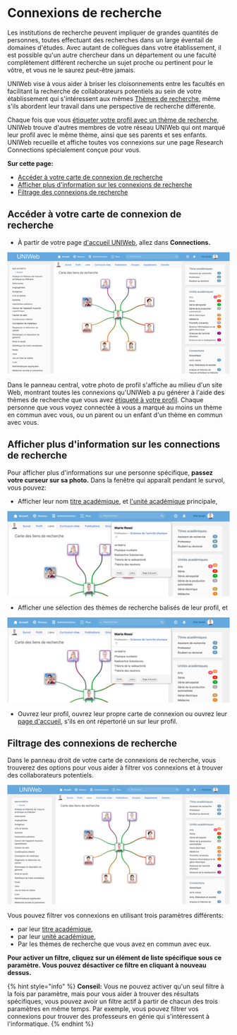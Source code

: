 # Connexions de recherche

Les institutions de recherche peuvent impliquer de grandes quantités de personnes, toutes effectuant des recherches dans un large éventail de domaines d'études. Avec autant de collègues dans votre établissement, il est possible qu'un autre chercheur dans un département ou une faculté complètement différent recherche un sujet proche ou pertinent pour le vôtre, et vous ne le saurez peut-être jamais.

UNIWeb vise à vous aider à briser les cloisonnements entre les facultés en facilitant la recherche de collaborateurs potentiels au sein de votre établissement qui s'intéressent aux mêmes [Thèmes de recherche](./), même s'ils abordent leur travail dans une perspective de recherche différente.

Chaque fois que vous [étiqueter votre profil avec un thème de recherche](increasing-discoverability-with-research-themes.md#tagging-your-public-profile-with-research-themes), UNIWeb trouve d'autres membres de votre réseau UNIWeb qui ont marqué leur profil avec le même thème, ainsi que ses parents et ses enfants. UNIWeb recueille et affiche toutes vos connexions sur une page Research Connections spécialement conçue pour vous.

**Sur cette page:**

* [Accéder à votre carte de connexion de recherche](research-connections.md#accessing-your-research-connection-map)
* [Afficher plus d'information sur les connexions de recherche](research-connections.md#viewing-more-information-about-a-specific-connection)
* [Filtrage des connexions de recherche](research-connections.md#filtering-research-connections)

## **Accéder à votre carte de connexion de recherche**

* À partir de votre page [d'accueil UNIWeb](../../navigating-uniweb/the-home-page.md), allez dans **Connections.**

![](../../.gitbook/assets/screen-shot-2020-05-07-at-11.57.37-am.png)

Dans le panneau central, votre photo de profil s'affiche au milieu d'un site Web, montrant toutes les connexions qu'UNIWeb a pu générer à l'aide des thèmes de recherche que vous avez [étiqueté à votre profil](increasing-discoverability-with-research-themes.md#tagging-your-public-profile-with-research-themes). Chaque personne que vous voyez connectée à vous a marqué au moins un thème en commun avec vous, ou un parent ou un enfant d'un thème en commun avec vous.

## **Afficher plus d'information sur les connections de recherche**

Pour afficher plus d'informations sur une personne spécifique, **passez votre curseur sur sa photo.** Dans la fenêtre qui apparaît pendant le survol, vous pouvez:

* Afficher leur nom [titre académique](../../uniweb-accounts/account-management/member-account-information.md#membership-information-fields), et [l'unité académique](../../uniweb-accounts/academic-units/) principale,

![](../../.gitbook/assets/screen-shot-2020-05-07-at-12.00.06-pm.png)

* Afficher une sélection des thèmes de recherche balisés de leur profil, et

![](../../.gitbook/assets/screen-shot-2020-05-07-at-12.00.06-pm%20%281%29.png)

* Ouvrez leur profil, ouvrez leur propre carte de connexion ou ouvrez leur [page d'accueil](../../uniweb-accounts/account-management/member-account-information.md#membership-information-fields), s'ils en ont répertorié un sur leur profil.  

## **Filtrage des connexions de recherche**

Dans le panneau droit de votre carte de connexions de recherche, vous trouverez des options pour vous aider à filtrer vos connexions et à trouver des collaborateurs potentiels.

![](../../.gitbook/assets/screen-shot-2020-05-07-at-12.02.18-pm.png)

Vous pouvez filtrer vos connexions en utilisant trois paramètres différents:

* par leur [titre académique](../../uniweb-accounts/account-management/member-account-information.md#membership-information-fields),
* par leur [unité académique](../../uniweb-accounts/academic-units/),
* Par les thèmes de recherche que vous avez en commun avec eux.

**Pour activer un filtre, cliquez sur un élément de liste spécifique sous ce paramètre. Vous pouvez désactiver ce filtre en cliquant à nouveau dessus.**

{% hint style="info" %}
**Conseil:** Vous ne pouvez activer qu'un seul filtre à la fois par paramètre, mais pour vous aider à trouver des résultats spécifiques, vous pouvez avoir un filtre actif à partir de chacun des trois paramètres en même temps. Par exemple, vous pouvez filtrer vos connexions pour trouver des professeurs en génie qui s'intéressent à l'informatique.
{% endhint %}

